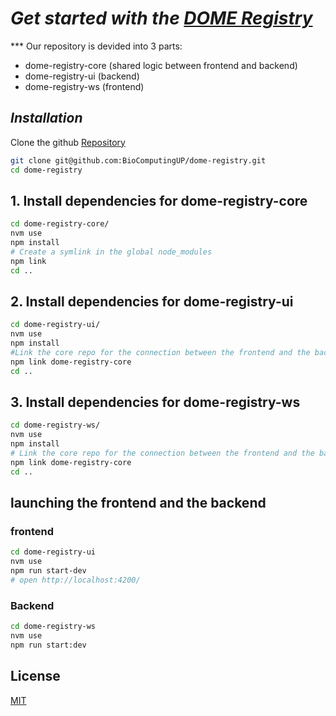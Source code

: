 # *Get started with the* *[DOME Registry](registry.dome-ml.org)*

*** Our repository is devided into 3 parts:
- dome-registry-core (shared logic between frontend and backend)
- dome-registry-ui (backend)
- dome-registry-ws (frontend) 



## *Installation*

Clone the github [Repository](https://github.com/BioComputingUP/dome-registry/)


```sh
git clone git@github.com:BioComputingUP/dome-registry.git
cd dome-registry
```

## 1. Install dependencies for dome-registry-core

```sh
cd dome-registry-core/
nvm use
npm install
# Create a symlink in the global node_modules
npm link
cd ..
```
## 2. Install dependencies for dome-registry-ui

```sh
cd dome-registry-ui/
nvm use
npm install
#Link the core repo for the connection between the frontend and the backend
npm link dome-registry-core
cd ..
```
## 3. Install dependencies for dome-registry-ws

```bash
cd dome-registry-ws/
nvm use
npm install
# Link the core repo for the connection between the frontend and the backend
npm link dome-registry-core
cd ..
```


## launching the frontend and the backend 
### frontend
```sh
cd dome-registry-ui
nvm use
npm run start-dev
# open http://localhost:4200/
```
### Backend
```sh
cd dome-registry-ws
nvm use
npm run start:dev
```


## License

[MIT](https://choosealicense.com/licenses/mit/)
